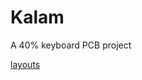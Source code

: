 # Kalam
 A 40% keyboard PCB project

[layouts](https://github.com/arko9699/Kalam/blob/main/kalam.png)
